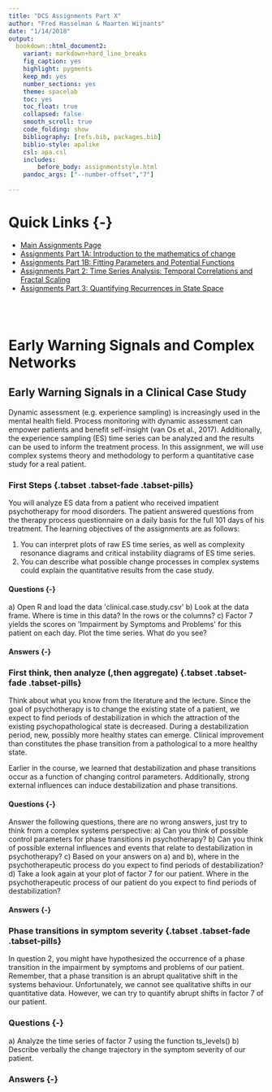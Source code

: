 ```yaml
---
title: "DCS Assignments Part X"
author: "Fred Hasselman & Maarten Wijnants"
date: "1/14/2018"
output: 
  bookdown::html_document2: 
    variant: markdown+hard_line_breaks
    fig_caption: yes
    highlight: pygments
    keep_md: yes
    number_sections: yes
    theme: spacelab
    toc: yes
    toc_float: true
    collapsed: false
    smooth_scroll: true
    code_folding: show
    bibliography: [refs.bib, packages.bib]
    biblio-style: apalike
    csl: apa.csl
    includes:
        before_body: assignmentstyle.html
    pandoc_args: ["--number-offset","7"]
    
---
```






# **Quick Links** {-}

* [Main Assignments Page](https://darwin.pwo.ru.nl/skunkworks/courseware/1718_DCS/assignments/)
* [Assignments Part 1A: Introduction to the mathematics of change](https://darwin.pwo.ru.nl/skunkworks/courseware/1718_DCS/assignments/ASSIGNMENTS_P1A.html)
* [Assignments Part 1B: Fitting Parameters and Potential Functions](https://darwin.pwo.ru.nl/skunkworks/courseware/1718_DCS/assignments/ASSIGNMENTS_P1B.html)
* [Assignments Part 2: Time Series Analysis: Temporal Correlations and Fractal Scaling](https://darwin.pwo.ru.nl/skunkworks/courseware/1718_DCS/assignments/ASSIGNMENTS_P2.html)
* [Assignments Part 3: Quantifying Recurrences in State Space](https://darwin.pwo.ru.nl/skunkworks/courseware/1718_DCS/assignments/ASSIGNMENTS_P3.html)
  
</br>
</br>


# **Early Warning Signals and Complex Networks**


## **Early Warning Signals in a Clinical Case Study**

Dynamic assessment (e.g. experience sampling) is increasingly used in the mental health field. Process monitoring with dynamic assessment can empower patients and benefit self-insight (van Os et al., 2017). Additionally, the experience sampling (ES) time series can be analyzed and the results can be used to inform the treatment process. 
In this assignment, we will use complex systems theory and methodology to perform a quantitative case study for a real patient. 

### First Steps {.tabset .tabset-fade .tabset-pills}

You will analyze ES data from a patient who received impatient psychotherapy for mood disorders. The patient answered questions from the therapy process questionnaire on a daily basis for the full 101 days of his treatment. 
The learning objectives of the assignments are as follows:
1) You can interpret plots of raw ES time series, as well as complexity resonance diagrams and critical instability diagrams of ES time series.
2) You can describe what possible change processes in complex systems could explain the quantitative results from the case study. 


#### Questions {-}

a) Open R and load the data 'clinical.case.study.csv' 
b) Look at the data frame. Where is time in this data? In the rows or the columns?
c) Factor 7 yields the scores on 'Impairment by Symptoms and Problems' for this patient on each day. Plot the time series. What do you see?


#### Answers {-}




### First think, then analyze (,then aggregate) {.tabset .tabset-fade .tabset-pills}

Think about what you know from the literature and the lecture. Since the goal of psychotherapy is to change the existing state of a patient, we expect to find periods of destabilization in which the attraction of the existing psychopathological state is decreased. During a destabilization period, new, possibly more healthy states can emerge. Clinical improvement than constitutes the phase transition from a pathological to a more healthy state.  

Earlier in the course, we learned that destabilization and phase transitions occur as a function of changing control parameters. Additionally, strong external influences can induce destabilization and phase transitions.

#### Questions {-}

Answer the following questions, there are no wrong answers, just try to think from a complex systems perspective:
a)	Can you think of possible control parameters for phase transitions in psychotherapy? 
b)	Can you think of possible external influences and events that relate to destabilization in psychotherapy?
c)	Based on your answers on a) and b), where in the psychotherapeutic process do you expect to find periods of destabilization?
d)	Take a look again at your plot of factor 7 for our patient. Where in the psychotherapeutic process of our patient do you expect to find periods of destabilization?

#### Answers {-}


### Phase transitions in symptom severity {.tabset .tabset-fade .tabset-pills}

In question 2, you might have hypothesized the occurrence of a phase transition in the impairment by symptoms and problems of our patient. Remember, that a phase transition is an abrupt qualitative shift in the systems behaviour. Unfortunately, we cannot see qualitative shifts in our quantitative data. However, we can try to quantify abrupt shifts in factor 7 of our patient. 

### Questions {-}

a)	Analyze the time series of factor 7 using the function ts_levels()
b)	Describe verbally the change trajectory in the symptom severity of our patient. 

### Answers {-}


